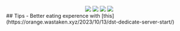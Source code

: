 <div align="center">
    <a href="https://orange.wastaken.xyz"> <img src="https://badgen.net/badge/Blog/OWT?icon=sourcegraph&color=4ab8a1"></a>
    <a href="https://gitstar-ranking.com/repositories"> <img src="https://badgen.net/badge/Rank/0?icon=github&color=4ab8a1"></a>
    <a href="https://github.com/qspidy/dst-dedicated-server-admin-scripts"> <img src="https://badgen.net/github/stars/qspidy/dst-dedicated-server-admin-scripts?icon=github&color=4ab8a1"></a>
    <a href="https://github.com/qspidy/dst-dedicated-server-admin-scripts"> <img src="https://badgen.net/github/forks/qspidy/dst-dedicated-server-admin-scripts?icon=github&color=4ab8a1"></a>
</div>
## Tips
- Better eating experence with [this](https://orange.wastaken.xyz/2023/10/13/dst-dedicate-server-start/)
